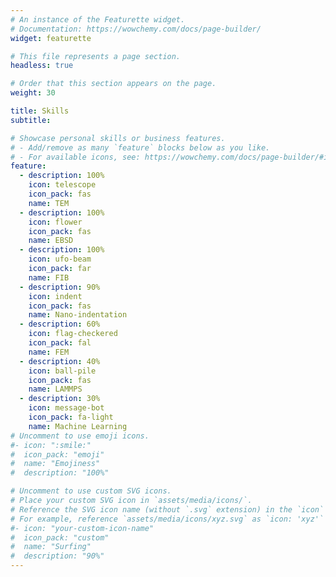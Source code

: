 ```yaml
---
# An instance of the Featurette widget.
# Documentation: https://wowchemy.com/docs/page-builder/
widget: featurette

# This file represents a page section.
headless: true

# Order that this section appears on the page.
weight: 30

title: Skills
subtitle:

# Showcase personal skills or business features.
# - Add/remove as many `feature` blocks below as you like.
# - For available icons, see: https://wowchemy.com/docs/page-builder/#icons
feature:
  - description: 100%
    icon: telescope
    icon_pack: fas
    name: TEM
  - description: 100%
    icon: flower
    icon_pack: fas
    name: EBSD
  - description: 100%
    icon: ufo-beam
    icon_pack: far
    name: FIB
  - description: 90%
    icon: indent
    icon_pack: fas
    name: Nano-indentation
  - description: 60%
    icon: flag-checkered
    icon_pack: fal
    name: FEM
  - description: 40%
    icon: ball-pile
    icon_pack: fas
    name: LAMMPS
  - description: 30%
    icon: message-bot
    icon_pack: fa-light
    name: Machine Learning
# Uncomment to use emoji icons.
#- icon: ":smile:"
#  icon_pack: "emoji"
#  name: "Emojiness"
#  description: "100%"

# Uncomment to use custom SVG icons.
# Place your custom SVG icon in `assets/media/icons/`.
# Reference the SVG icon name (without `.svg` extension) in the `icon` field.
# For example, reference `assets/media/icons/xyz.svg` as `icon: 'xyz'`
#- icon: "your-custom-icon-name"
#  icon_pack: "custom"
#  name: "Surfing"
#  description: "90%"
---
```

